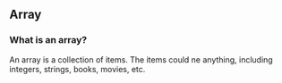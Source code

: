 ## Array

### What is an array?

An array is a collection of items. The items could ne anything,
including integers, strings, books, movies, etc. 